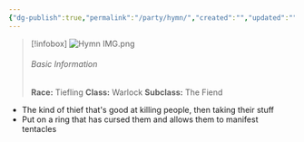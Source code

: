```yaml
---
{"dg-publish":true,"permalink":"/party/hymn/","created":"","updated":""}
---
```



> [!infobox]
> ![Hymn IMG.png](/img/user/z_Assets/Hymn%20IMG.png)
> ###### Basic Information
> **Race:** Tiefling
> **Class:**  Warlock
> **Subclass:** The Fiend

- The kind of thief that's good at killing people, then taking their stuff 
- Put on a ring that has cursed them and allows them to manifest tentacles